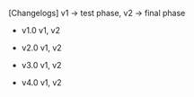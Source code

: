 [Changelogs]
v1 → test phase, v2 → final phase
- v1.0
    v1, v2

- v2.0
    v1, v2

- v3.0
    v1, v2

- v4.0
    v1, v2
